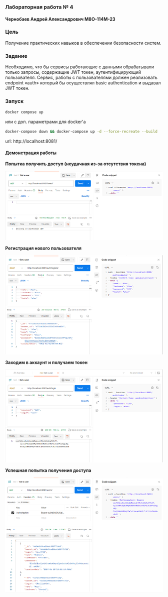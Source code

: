 ### Лабораторная работа № 4

#### Чернобаев Андрей Александрович М8О-114М-23

### Цель

Получение практических навыков в обеспечении безопасности систем.

### Задание

Необходимо, что бы сервисы работающие с данными обрабатывали только запросы,
содержащие JWT токен, аутентифицирующий пользователя.
Сервис, работы с пользователями должен реализовать endpoint «auth» который бы
осуществлял basic authentication и выдавал JWT токен.

### Запуск

```bash
docker compose up
```

или с доп. параметрами для docker'a

```bash
docker-compose down && docker-compose up -d --force-recreate --build
```

url: http://localhost:8081/

#### Демонстрация работы

**Попытка получить доступ (неудачная из-за отсутствия токена)**

![](https://github.com/rugewit/MAI-Architecture/blob/main/lab4/images/1.png)

**Регистрация нового пользователя**

![](https://github.com/rugewit/MAI-Architecture/blob/main/lab4/images/2.png)

**Заходим в аккаунт и получаем токен**

![](https://github.com/rugewit/MAI-Architecture/blob/main/lab4/images/3.png)

**Успешная попытка получения доступа**

![](https://github.com/rugewit/MAI-Architecture/blob/main/lab4/images/4.png)
